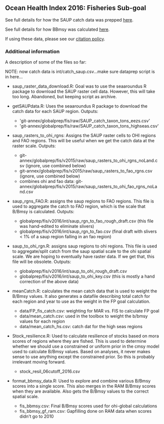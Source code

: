 ## Ocean Health Index 2016: Fisheries Sub-goal

See full details for how the SAUP catch data was prepped [here](https://cdn.rawgit.com/OHI-Science/ohiprep/master/globalprep/fis/v2016/catch_data_prep.html).

See full details for how BBmsy was calculated [here](https://cdn.rawgit.com/OHI-Science/ohiprep/master/globalprep/fis/v2016/calculate_bbmsy.html).

If using these data, please see our [citation policy](http://ohi-science.org/citation-policy/).



### Additional information
A description of some of the files so far:

NOTE: now catch data is int/catch_saup.csv...make sure dataprep script is in here...

* saup_raster_data_download.R: Goal was to use the seaaroundus R package to download the SAUP raster cell data.  However, this will take too long. Abandoned, but keeping script as archive.

* getSAUPdata.R: Uses the seaaroundus R package to download the catch data for each SAUP region. Outputs:

   - 'git-annex/globalprep/fis/raw/SAUP_catch_taxon_tons_eezs.csv'
   - 'git-annex/globalprep/fis/raw/SAUP_catch_taxon_tons_highseas.csv'

* saup_rasters_to_ohi_rgns: Assigns the SAUP raster cells to OHI regions and FAO regions.  This will be useful when we get the catch data at the raster scale. Outputs:

   - git-annex/globalprep/fis/v2015/raw/saup_rasters_to_ohi_rgns_noLand.csv (ignore, use combined below)
   - git-annex/globalprep/fis/v2015/raw/saup_rasters_to_fao_rgns.csv (ignore, use combined below)
   - combines ohi and fao data: git-annex/globalprep/fis/v2015/raw/saup_rasters_to_ohi_fao_rgns_noLand.csv
   
* saup_rgns_FAO.R: assigns the saup regions to FAO regions. This file is used to aggregate the catch to FAO region, which is the scale that B/Bmsy is calculated. Outputs:

   - globalprep/fis/v2016/int/saup_rgn_to_fao_rough_draft.csv (this file was hand-edited to eliminate slivers)
   - globalprep/fis/v2016/int/saup_rgn_to_fao.csv (final draft with slivers < 1% of a saup region falling in an fao region)
   
   
* saup_to_ohi_rgn.R: assigns saup regions to ohi regions. This file is used to aggregate/split catch from the saup spatial scale to the ohi spatial scale.  We are hoping to eventually have raster data.  If we get that, this file will be obsolete.  Outputs:

   - globalprep/fis/v2016/int/saup_to_ohi_rough_draft.csv
   - globalprep/fis/v2016/int/saup_to_ohi_key.csv (this is mostly a hand correction of the above data)
   
* meanCatch.R: calculates the mean catch data that is used to weight the B/Bmsy values.  It also generates a datafile describing total catch for each region and year to use as the weight in the FP goal calculation.

  - data/FP_fis_catch.csv: weighting for MAR vs. FIS to calculate FP goal
  - data/mean_catch.csv: used in the toolbox to weight the b/bmsy values for each region
  - data/mean_catch_hs.csv: catch dat for the high seas regions
  
* Stock_resilience.R: Used to calculate resilience of stocks based on mora scores of regions where they are fished.  This is used to determine whether we should use a constrained or uniform prior in the cmsy model used to calculate B/Bmsy values.  Based on analyses, it never makes sense to use anything except the constrained prior.  So this is probably irrelevant moving forward.
 
   - stock_resil_06cutoff_2016.csv
   
* format_bbmsy_data.R: Used to explore and combine various B/Bmsy scores into a single score.  This also merges in the RAM B/Bmsy scores when they are available. Also gets the B/Bmsy values to the correct spatial scale.
 
    - fis_bbmsy.csv: Final B/Bmsy scores used for ohi-global calculations
    - fis_bbmsy_gf_ram.csv: Gapfilling done on RAM data when scores didn't go to 2010
    
   
   
   




  
